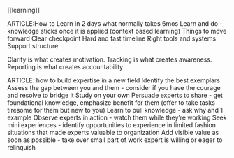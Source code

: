 [[learning]]

ARTICLE:How to Learn in 2 days what normally takes 6mos
Learn and do - knowledge sticks once it is applied (context based learning)
Things to move forward
Clear checkpoint
Hard and fast timeline
Right tools and systems
Support structure

Clarity is what creates motivation.
Tracking is what creates awareness.
Reporting is what creates accountability

ARTICLE: how to build expertise in a new field
Identify the best exemplars
Assess the gap between you and them - consider if you have the courage and resolve to bridge it
Study on your own
Persuade experts to share - get foundational knowledge, emphasize benefit for them (offer to take tasks tiresome for them but new to you)
Learn to pull knowledge - ask why and 1 example
Observe experts in action - watch them while they’re working
Seek mini experiences - identify opportunities to experience in limited fashion situations that made experts valuable to organization
Add visible value as soon as possible - take over small part of work expert is willing or eager to relinquish
